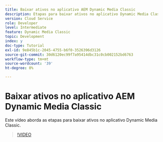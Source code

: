 ```yaml
---
title: Baixar ativos no aplicativo AEM Dynamic Media Classic
description: Etapas para baixar ativos no aplicativo Dynamic Media Classic
version: Cloud Service
role: Developer
level: Intermediate
feature: Dynamic Media Classic
topic: Development
index: y
doc-type: Tutorial
exl-id: 9e845b1c-2045-4755-b6f0-3526396d3126
source-git-commit: 30d6120ec99f7a95414dbc31c0cb002152bd6763
workflow-type: tm+mt
source-wordcount: '39'
ht-degree: 0%

---
```


# Baixar ativos no aplicativo AEM Dynamic Media Classic

Este vídeo aborda as etapas para baixar ativos no aplicativo Dynamic Media Classic.

>[!VIDEO](https://video.tv.adobe.com/v/335458?quality=12&learn=on)
